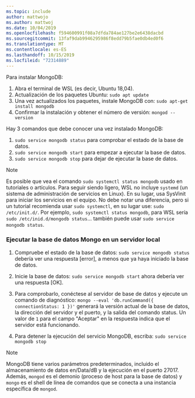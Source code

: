```yaml
---
ms.topic: include
author: mattwojo
ms.author: mattwoj
ms.date: 10/04/2019
ms.openlocfilehash: f594600991f08a7dfda784ae127be2e6438dacbd
ms.sourcegitcommit: 13faf9dab9946295986f8edd79b5fae0db4ed0f6
ms.translationtype: MT
ms.contentlocale: es-ES
ms.lasthandoff: 10/15/2019
ms.locfileid: "72314889"
---
```

Para instalar MongoDB:

1. Abra el terminal de WSL (es decir, Ubuntu 18,04).
2. Actualización de los paquetes Ubuntu: `sudo apt update`
3. Una vez actualizados los paquetes, instale MongoDB con: `sudo apt-get install mongodb`
4. Confirmar la instalación y obtener el número de versión: `mongod --version`

Hay 3 comandos que debe conocer una vez instalado MongoDB:

1. `sudo service mongodb status` para comprobar el estado de la base de datos.
2. `sudo service mongodb start` para empezar a ejecutar la base de datos.
3. `sudo service mongodb stop` para dejar de ejecutar la base de datos.

> [!NOTE]
> Es posible que vea el comando `sudo systemctl status mongodb` usado en tutoriales o artículos. Para seguir siendo ligero, WSL no incluye `systemd` (un sistema de administración de servicios en Linux). En su lugar, usa SysVinit para iniciar los servicios en el equipo. No debe notar una diferencia, pero si un tutorial recomienda usar `sudo systemctl`, en su lugar use: `sudo /etc/init.d/`. Por ejemplo, `sudo systemctl status mongodb`, para WSL sería `sudo /etc/inid.d/mongodb status`... también puede usar `sudo service mongodb status`.

### <a name="run-your-mongo-database-in-a-local-server"></a>Ejecutar la base de datos Mongo en un servidor local

1. Compruebe el estado de la base de datos: `sudo service mongodb status` debería ver una respuesta [error], a menos que ya haya iniciado la base de datos.

2. Inicie la base de datos: `sudo service mongodb start` ahora debería ver una respuesta [OK].

3. Para comprobarlo, conéctese al servidor de base de datos y ejecute un comando de diagnóstico: `mongo --eval 'db.runCommand({ connectionStatus: 1 })'` generará la versión actual de la base de datos, la dirección del servidor y el puerto, y la salida del comando status. Un valor de `1` para el campo "Aceptar" en la respuesta indica que el servidor está funcionando.

4. Para detener la ejecución del servicio MongoDB, escriba: `sudo service mongodb stop`

> [!NOTE]
> MongoDB tiene varios parámetros predeterminados, incluido el almacenamiento de datos en/Data/dB y la ejecución en el puerto 27017. Además, `mongod` es el demonio (proceso de host para la base de datos) y `mongo` es el shell de línea de comandos que se conecta a una instancia específica de `mongod`.
